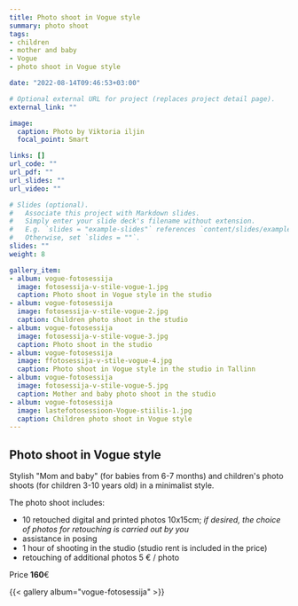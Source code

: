 ```yaml
---
title: Photo shoot in Vogue style
summary: photo shoot
tags:
- children
- mother and baby
- Vogue
- photo shoot in Vogue style

date: "2022-08-14T09:46:53+03:00"

# Optional external URL for project (replaces project detail page).
external_link: ""

image:
  caption: Photo by Viktoria iljin
  focal_point: Smart

links: []
url_code: ""
url_pdf: ""
url_slides: ""
url_video: ""

# Slides (optional).
#   Associate this project with Markdown slides.
#   Simply enter your slide deck's filename without extension.
#   E.g. `slides = "example-slides"` references `content/slides/example-slides.md`.
#   Otherwise, set `slides = ""`.
slides: ""
weight: 8

gallery_item:
- album: vogue-fotosessija
  image: fotosessija-v-stile-vogue-1.jpg
  caption: Photo shoot in Vogue style in the studio 
- album: vogue-fotosessija
  image: fotosessija-v-stile-vogue-2.jpg
  caption: Children photo shoot in the studio 
- album: vogue-fotosessija
  image: fotosessija-v-stile-vogue-3.jpg
  caption: Photo shoot in the studio
- album: vogue-fotosessija
  image: ffotosessija-v-stile-vogue-4.jpg
  caption: Photo shoot in Vogue style in the studio in Tallinn
- album: vogue-fotosessija
  image: fotosessija-v-stile-vogue-5.jpg
  caption: Mother and baby photo shoot in the studio
- album: vogue-fotosessija
  image: lastefotosessioon-Vogue-stiilis-1.jpg
  caption: Children photo shoot in Vogue style 
---
```


## Photo shoot in Vogue style

Stylish "Mom and baby" (for babies from 6-7 months) and children's photo shoots (for children 3-10 years old) in a minimalist style.

The photo shoot includes:
* 10 retouched digital and printed photos 10x15cm; _if desired, the choice of photos for retouching is carried out by you_
* assistance in posing
* 1 hour of shooting in the studio (studio rent is included in the price)
* retouching of additional photos 5 € / photo

Price **160**€

{{< gallery album="vogue-fotosessija" >}}
